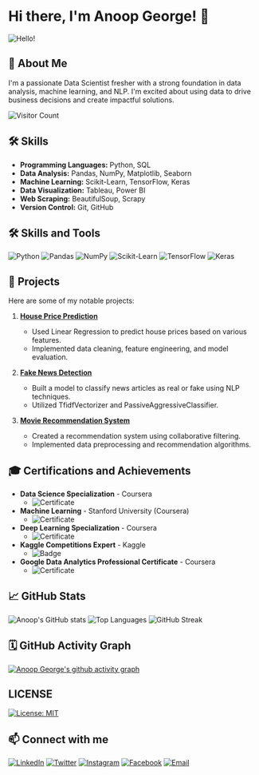 # Hi there, I'm Anoop George! 👋

![Hello!](https://raw.githubusercontent.com/AnoopGeorge418/AnoopGeorge418/main/wave.gif)
## 🚀 About Me
I'm a passionate Data Scientist fresher with a strong foundation in data analysis, machine learning, and NLP. I'm excited about using data to drive business decisions and create impactful solutions.

![Visitor Count](https://komarev.com/ghpvc/?username=AnoopGeorge418&color=blue)

## 🛠️ Skills
- **Programming Languages:** Python, SQL
- **Data Analysis:** Pandas, NumPy, Matplotlib, Seaborn
- **Machine Learning:** Scikit-Learn, TensorFlow, Keras
- **Data Visualization:** Tableau, Power BI
- **Web Scraping:** BeautifulSoup, Scrapy
- **Version Control:** Git, GitHub

## 🛠️ Skills and Tools
![Python](https://img.shields.io/badge/Python-3.8-blue)
![Pandas](https://img.shields.io/badge/Pandas-1.2.4-green)
![NumPy](https://img.shields.io/badge/NumPy-1.19.5-orange)
![Scikit-Learn](https://img.shields.io/badge/Scikit--Learn-0.24.1-brightgreen)
![TensorFlow](https://img.shields.io/badge/TensorFlow-2.4.1-yellow)
![Keras](https://img.shields.io/badge/Keras-2.4.3-red)

## 💼 Projects
Here are some of my notable projects:

1. **[House Price Prediction](https://github.com/AnoopGeorge418/house-price-prediction)**
   - Used Linear Regression to predict house prices based on various features.
   - Implemented data cleaning, feature engineering, and model evaluation.

2. **[Fake News Detection](https://github.com/AnoopGeorge418/fake-news-detection)**
   - Built a model to classify news articles as real or fake using NLP techniques.
   - Utilized TfidfVectorizer and PassiveAggressiveClassifier.

3. **[Movie Recommendation System](https://github.com/AnoopGeorge418/movie-recommendation-system)**
   - Created a recommendation system using collaborative filtering.
   - Implemented data preprocessing and recommendation algorithms.

## 🎓 Certifications and Achievements
- **Data Science Specialization** - Coursera
  - ![Certificate](https://example.com/path/to/certificate_image.png)
- **Machine Learning** - Stanford University (Coursera)
  - ![Certificate](https://example.com/path/to/certificate_image.png)
- **Deep Learning Specialization** - Coursera
  - ![Certificate](https://example.com/path/to/certificate_image.png)
- **Kaggle Competitions Expert** - Kaggle
  - ![Badge](https://example.com/path/to/badge_image.png)
- **Google Data Analytics Professional Certificate** - Coursera
  - ![Certificate](https://example.com/path/to/certificate_image.png)

## 📈 GitHub Stats
![Anoop's GitHub stats](https://github-readme-stats.vercel.app/api?username=AnoopGeorge418&show_icons=true&theme=dracula)
![Top Languages](https://github-readme-stats.vercel.app/api/top-langs/?username=AnoopGeorge418&layout=compact&theme=dracula)
![GitHub Streak](https://github-readme-streak-stats.herokuapp.com/?user=AnoopGeorge418&theme=dracula)

## 🗓️ GitHub Activity Graph
[![Anoop George's github activity graph](https://github-readme-activity-graph.vercel.app/graph?username=AnoopGeorge418&custom_title=This%20is%20a%20title&hide_border=true&theme=dracula)](https://github.com/AnoopGeorge418/github-readme-activity-graph)

## LICENSE
[![License: MIT](https://img.shields.io/badge/License-MIT-yellow.svg)](https://opensource.org/licenses/MIT)

## 📫 Connect with me
[![LinkedIn](https://img.shields.io/badge/LinkedIn-blue?style=flat-square&logo=linkedin&logoColor=white)](https://www.linkedin.com/in/anoop-george-620263251/)
[![Twitter](https://img.shields.io/badge/Twitter-blue?style=flat-square&logo=twitter&logoColor=white)](https://x.com/Anoopgeorg_)
[![Instagram](https://img.shields.io/badge/Instagram-E4405F?style=flat-square&logo=instagram&logoColor=white)](https://www.instagram.com/mr__anoop_george/)
[![Facebook](https://img.shields.io/badge/Facebook-1877F2?style=flat-square&logo=facebook&logoColor=white)](https://www.facebook.com/anoop.george.902819)
[![Email](https://img.shields.io/badge/Email-red?style=flat-square&logo=gmail&logoColor=white)](mailto:anoopgeorge418@example.com)
